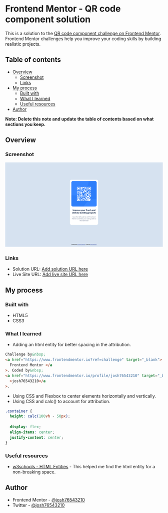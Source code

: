 # Frontend Mentor - QR code component solution

This is a solution to the [QR code component challenge on Frontend Mentor](https://www.frontendmentor.io/challenges/qr-code-component-iux_sIO_H). Frontend Mentor challenges help you improve your coding skills by building realistic projects.

## Table of contents

- [Overview](#overview)
  - [Screenshot](#screenshot)
  - [Links](#links)
- [My process](#my-process)
  - [Built with](#built-with)
  - [What I learned](#what-i-learned)
  - [Useful resources](#useful-resources)
- [Author](#author)

**Note: Delete this note and update the table of contents based on what sections you keep.**

## Overview

### Screenshot

![](./screenshot.png)

### Links

- Solution URL: [Add solution URL here](https://your-solution-url.com)
- Live Site URL: [Add live site URL here](https://your-live-site-url.com)

## My process

### Built with

- HTML5
- CSS3

### What I learned

- Adding an html entity for better spacing in the attribution.

```html
Challenge by&nbsp;
<a href="https://www.frontendmentor.io?ref=challenge" target="_blank">
  Frontend Mentor </a
>. Coded by&nbsp;
<a href="https://www.frontendmentor.io/profile/josh76543210" target="_blank"
  >josh76543210</a
>.
```

- Using CSS and Flexbox to center elements horizontally and vertically.
- Using CSS and calc() to account for attribution.

```css
.container {
  height: calc(100vh - 50px);

  display: flex;
  align-items: center;
  justify-content: center;
}
```

### Useful resources

- [w3schools - HTML Entities](https://www.w3schools.com/html/html_entities.asp) - This helped me find the html entity for a non-breaking space.

## Author

- Frontend Mentor - [@josh76543210](https://www.frontendmentor.io/profile/josh76543210)
- Twitter - [@josh76543210](https://www.twitter.com/josh76543210)
